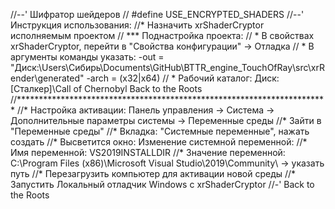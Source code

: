 //--' Шифратор шейдеров
//	#define USE_ENCRYPTED_SHADERS
//--' Инструкция использования:
//* Назначить xrShaderCryptor исполняемым проектом
//	*** Поднастройка проекта:
//  * В свойствах xrShaderCryptor, перейти в "Свойства конфигурации" -> Отладка
//	* В аргументы команды указать: -out = "Диск:\Users\Сибирь\Documents\GitHub\BTTR_engine_TouchOfRay\src\xrRender\generated" -arch = (x32|x64)
//  * Рабочий каталог: Диск:\[Сталкер]\Call of Chernobyl Back to the Roots
//***********************************************************************
//* Настройка активации: Панель управления -> Система -> Дополнительные параметры системы -> Переменные среды
//* Зайти в "Переменные среды"
//* Вкладка: "Системные переменные", нажать создать
//* Высветится окно: Изменение системной переменной:
//*													Имя переменной: VS2019INSTALLDIR
//*													Значение переменной: C:\Program Files (x86)\Microsoft Visual Studio\2019\Community\ -> указать путь
//* Перезагрузить компьютер для активации новой среды
//* Запустить Локальный отладчик Windows с xrShaderCryptor
//-' Back to the Roots 
